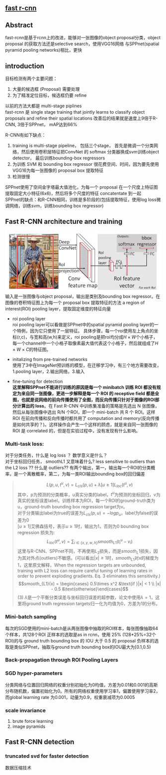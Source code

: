 ## [fast r-cnn](http://blog.csdn.net/shenxiaolu1984/article/details/51036677)

## Abstract
fast-rcnn是基于rcnn上的改进，能够对一张图像的object proposal分类，object proposal 的获取方法还是selective search，使用VGG16网络
与SPPnet(spatial pyramid pooling networks)相比，更快

## introduction
目标检测有两个主要问题：
1. 大量的候选框 (Proposal) 需要处理
2. 为了精准定位目标，候选框仍要 refine

以前的方法大都是 multi-stage piplines   
fast-rcnn 是 single stage training that jointly learns to classify object proposals and refine their spatial locations
改善后的结果就是速度上9倍于R-CNN, 3倍于SPPnet， mAP达到66%

R-CNN有如下缺点：
1. training is multi-stage pipeline， 包括三个stage， 首先是微调一个分类网络，然后使用卷积层特征把ConvNet 的 softmax 分类器换成svm训练object detector， 最后训练bounding-box regressors
2. 为训练 SVM 和 bounding box regressor 很花费空间、时间，因为要先使用VGG16为每一张图像的 proposal box 提取特征
3. 检测很慢

SPPnet使用了空间金字塔最大值池化，为每一个 proposal 在一个尺度上特征图提取固定大小特征(6x6)，然后将多个尺度的特征 concatentate 到一起  
SPPnet的缺点：和R-CNN相同，训练是多阶段的(包括提取特征，使用log loss微调网络，训练svm，训练bounding box regressor)

 ## Fast R-CNN architecture and training
 ![fastrcnnflow](../image/essay/fastrcnnflow.jpg)  
 输入是一张图像与object proposal，输出是类别及bounding box regressor。在图像的卷积特征图上为每一个 proposal box 提取特征的方法 a region of interest(ROI) pooling layer，提取固定维度的特征向量
- roi pooling layer  
roi pooling layer可以看做是SPPnet中的spatial pyramid pooling layer的一个特例，因为它只使用了一层特征。
具体步骤，每一个roi使用左上角点的坐标(r,c)，与宽和高(w,h)来定义，roi pooling是把roi均分成$H\times W$个小格子，每一个channel中一个小格子取像素最大值代表这个小格子，然后就组成了$H\times W \times C$的特征图。

- initalizing from pre-trained networks  
使用了3中在ImageNet预训练的模型，在迁移学习中，有三个地方需要改变，1.pooling layer，2.输出网络，3.输入
- fine-tuning for detection  
**这里解释SPPnet不能进行训练的原因是每一个 minibatch 训练 ROI 都没有规定为来自同一张图像，更进一步解释是每一个 ROI 的 receptive field 都是全图，也就是说网络的前向传播使用了全图，而反向传播只针对于图像的ROI部分计算出的 loss**。在 Fast R-CNN 中训练集准备的策略是先选出 N 张图像，然后从每张图像中选出 R/N 个ROI，即一个 mini-batch 共 R 个 ROI。这样 ROI 在前向传播和反向传播时都共用了 computation and memory(反向传播是如何共享的？)。这样操作会产生一个这样的顾虑，就是来自同一张图像的 ROI 是 correlated 的，但是在实验过程中，没有发现有什么影响。

### Multi-task loss:  
对于分类任务，什么是 log loss  ？ 数学意义是什么？  
对于坐标回归任务， smoothL1 又意味着什么?  less sensitive to outliers than the L2 loss ?? 什么是 outliers??
有两个输出，第一，输出每一个ROI的分类概率，是一个离散概率，第二，为每一类ROI输出bounding box的回归偏差
> $$L(p,u,t^u,v)=L_{cls}(p,u) + \lambda [u\geqslant 1]L_{loc}(t^u,v)$$
其中，p为预测的分类概率，u真实分类的label，$t^u$为预测的坐标回归，v为真实的坐标误差label。训练样本为ROI，每一个ROI的ground-truth类为u，ground-truth bounding box regression target为v。  
对于分类输出label为true的误差为$L_{cls}(p,u)=-log{p_u}$，label为false的误差为0  
$[u\geqslant 1]$艾佛森括号，表示$u\geqslant 1$时，输出为1，否则为0
bounding box regression 损失为:
> $$L_{loc}(t^u,v)=\sum_{i\in \{x,y,w,h\}}smooth_{L1}(t^u_i-v_i)$$
这里与R-CNN、SPPnet不同，不再使用$L_2$损失，而是$smooth_L1$损失，因为其对外点(outliers)不敏感。(可以看出$|x|\geqslant 1$时，$smooth_{L1}$对$x$的梯度为1，这里原文解释，When the regression targets are unbounded, training with L2 loss can require careful tuning of learning rates in order to prevent exploding gradients. Eq. 3 eliminates this sensitivity.)
> $$smooth_{L1}(x) = \begin{cases} 
0.5\times x^2 &\text{if }|x| < 1 \\
|x| - 0.5 &\text{otherwise}\end{cases}$$ (3)
$\lambda$是一个平衡分类误差与坐标回归误差的超参数，论文中使用$\lambda =1$，这里将ground truth regression targets归一化为均值为0，方差为1的分布。

### Mini-batch sampling  
每次的SGD使用的mini-batch是从两张图像中抽取的ROI样本，每张图像抽取64个样本，共128个ROI
正样本的选取是as in rcnn，使用 25% (128*25%=32个ROI)的与 ground truth bounding box 的 IOU 大于 0.5 的 proposal 
负样本的选取是类似SPPnet，抽取与ground truth bounding box的IOU最大为[0.1,0.5)

### Back-propagation through ROI Pooling Layers


### SGD hyper-parameters
分类网络与位置回归网络的权重分别初始化为0均值，方差为0.01和0.001的高斯分布随机数，偏置初始化为0。所有的网络权重使用学习率1，偏置使用学习率2，而global learning rate 为0.001，动量为0.9，权重衰减项为0.0005

### scale invariance
1. brute force learning   
2. image pyramids

## Fast R-CNN detection
### truncated svd for faster detection
数据压缩技术